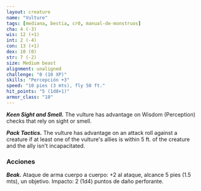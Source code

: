 ```yaml
---
layout: creature
name: "Vulture"
tags: [mediana, bestia, cr0, manual-de-monstruos]
cha: 4 (-3)
wis: 12 (+1)
int: 2 (-4)
con: 13 (+1)
dex: 10 (0)
str: 7 (-2)
size: Medium beast
alignment: unaligned
challenge: "0 (10 XP)"
skills: "Percepción +3"
speed: "10 pies (3 mts), fly 50 ft."
hit_points: "5 (1d8+1)"
armor_class: "10"
---
```


***Keen Sight and Smell.*** The vulture has advantage on Wisdom (Perception) checks that rely on sight or smell.

***Pack Tactics.*** The vulture has advantage on an attack roll against a creature if at least one of the vulture's allies is within 5 ft. of the creature and the ally isn't incapacitated.

### Acciones

***Beak.*** Ataque de arma cuerpo a cuerpo: +2 al ataque, alcance 5 pies (1.5 mts), un objetivo. Impacto: 2 (1d4) puntos de daño perforante.